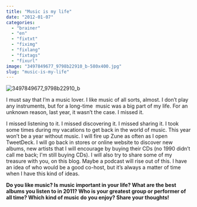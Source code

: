 ```yaml
---
title: "Music is my life"
date: "2012-01-07"
categories: 
  - "brainer"
  - "en"
  - "fixtxt"
  - "fiximg"
  - "fixlang"
  - "fixtags"
  - "fixurl"
image: "3497849677_9798b22910_b-580x400.jpg"
slug: "music-is-my-life"
---
```


![](images/3497849677_9798b22910_b-580x400.jpg "3497849677_9798b22910_b")

I must say that I’m a music lover. I like music of all sorts, almost. I don’t play any instruments, but for a long-time  music was a big part of my life. For an unknown reason, last year, it wasn’t the case. I missed it.

I missed listening to it. I missed discovering it. I missed sharing it. I took some times during my vacations to get back in the world of music. This year won’t be a year without music. I will fire up Zune as often as I open TweetDeck. I will go back in stores or online website to discover new albums, new artists that I will encourage by buying their CDs (no 1990 didn’t call me back; I'm still buying CDs). I will also try to share some of my treasure with you, on this blog. Maybe a podcast will rise out of this. I have an idea of who would be a good co-host, but it’s always a matter of time when I have this kind of ideas.

**Do you like music? Is music important in your life? What are the best albums you listen to in 2011? Who is your greatest group or performer of all time? Which kind of music do you enjoy? Share your thoughts!**
